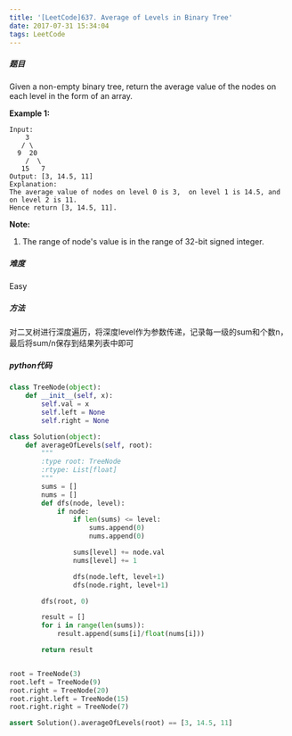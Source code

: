 ```yaml
---
title: '[LeetCode]637. Average of Levels in Binary Tree'
date: 2017-07-31 15:34:04
tags: LeetCode
---
```


##### 题目
Given a non-empty binary tree, return the average value of the nodes on each level in the form of an array.

**Example 1:**
```
Input:
    3
   / \
  9  20
    /  \
   15   7
Output: [3, 14.5, 11]
Explanation:
The average value of nodes on level 0 is 3,  on level 1 is 14.5, and on level 2 is 11. 
Hence return [3, 14.5, 11].
```

**Note:**
1. The range of node's value is in the range of 32-bit signed integer.


##### 难度
Easy

##### 方法
对二叉树进行深度遍历，将深度level作为参数传递，记录每一级的sum和个数n，最后将sum/n保存到结果列表中即可

##### python代码
```python
class TreeNode(object):
    def __init__(self, x):
        self.val = x
        self.left = None
        self.right = None

class Solution(object):
    def averageOfLevels(self, root):
        """
        :type root: TreeNode
        :rtype: List[float]
        """
        sums = []
        nums = []
        def dfs(node, level):
            if node:
                if len(sums) <= level:
                    sums.append(0)
                    nums.append(0)

                sums[level] += node.val
                nums[level] += 1

                dfs(node.left, level+1)
                dfs(node.right, level+1)

        dfs(root, 0)

        result = []
        for i in range(len(sums)):
            result.append(sums[i]/float(nums[i]))

        return result


root = TreeNode(3)
root.left = TreeNode(9)
root.right = TreeNode(20)
root.right.left = TreeNode(15)
root.right.right = TreeNode(7)

assert Solution().averageOfLevels(root) == [3, 14.5, 11]
```